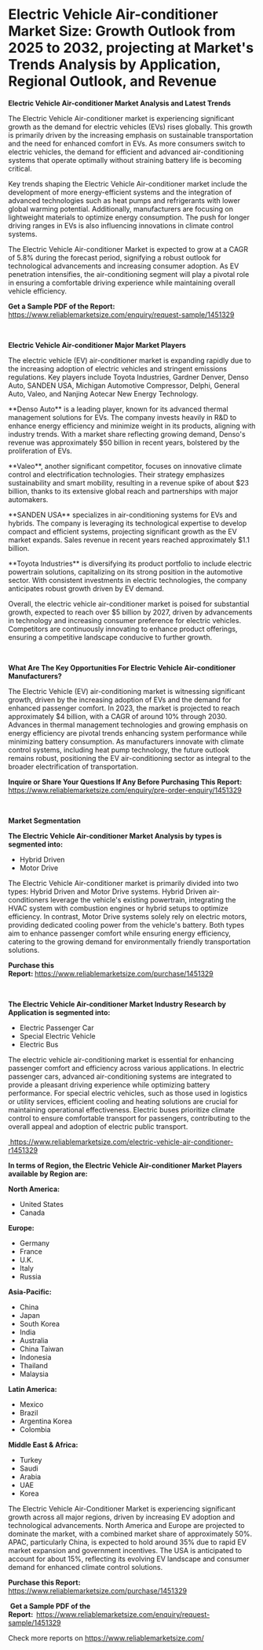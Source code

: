 <p><h1>Electric Vehicle Air-conditioner Market Size: Growth Outlook from 2025 to 2032, projecting at Market's Trends Analysis by Application, Regional Outlook, and Revenue</h1></p><p><strong>Electric Vehicle Air-conditioner Market Analysis and Latest Trends</strong></p>
<p><p>The Electric Vehicle Air-conditioner market is experiencing significant growth as the demand for electric vehicles (EVs) rises globally. This growth is primarily driven by the increasing emphasis on sustainable transportation and the need for enhanced comfort in EVs. As more consumers switch to electric vehicles, the demand for efficient and advanced air-conditioning systems that operate optimally without straining battery life is becoming critical.</p><p>Key trends shaping the Electric Vehicle Air-conditioner market include the development of more energy-efficient systems and the integration of advanced technologies such as heat pumps and refrigerants with lower global warming potential. Additionally, manufacturers are focusing on lightweight materials to optimize energy consumption. The push for longer driving ranges in EVs is also influencing innovations in climate control systems.</p><p>The Electric Vehicle Air-conditioner Market is expected to grow at a CAGR of 5.8% during the forecast period, signifying a robust outlook for technological advancements and increasing consumer adoption. As EV penetration intensifies, the air-conditioning segment will play a pivotal role in ensuring a comfortable driving experience while maintaining overall vehicle efficiency.</p></p>
<p><strong>Get a Sample PDF of the Report:&nbsp;</strong> <a href="https://www.reliablemarketsize.com/enquiry/request-sample/1451329?utm_campaign=2526&utm_medium=2&utm_source=Github&utm_content=ia&utm_term=27022025&utm_id=electric-vehicle-air-conditioner">https://www.reliablemarketsize.com/enquiry/request-sample/1451329</a></p>
<p>&nbsp;</p>
<p><strong>Electric Vehicle Air-conditioner Major Market Players</strong></p>
<p><p>The electric vehicle (EV) air-conditioner market is expanding rapidly due to the increasing adoption of electric vehicles and stringent emissions regulations. Key players include Toyota Industries, Gardner Denver, Denso Auto, SANDEN USA, Michigan Automotive Compressor, Delphi, General Auto, Valeo, and Nanjing Aotecar New Energy Technology.</p><p>**Denso Auto** is a leading player, known for its advanced thermal management solutions for EVs. The company invests heavily in R&D to enhance energy efficiency and minimize weight in its products, aligning with industry trends. With a market share reflecting growing demand, Denso's revenue was approximately $50 billion in recent years, bolstered by the proliferation of EVs.</p><p>**Valeo**, another significant competitor, focuses on innovative climate control and electrification technologies. Their strategy emphasizes sustainability and smart mobility, resulting in a revenue spike of about $23 billion, thanks to its extensive global reach and partnerships with major automakers.</p><p>**SANDEN USA** specializes in air-conditioning systems for EVs and hybrids. The company is leveraging its technological expertise to develop compact and efficient systems, projecting significant growth as the EV market expands. Sales revenue in recent years reached approximately $1.1 billion.</p><p>**Toyota Industries** is diversifying its product portfolio to include electric powertrain solutions, capitalizing on its strong position in the automotive sector. With consistent investments in electric technologies, the company anticipates robust growth driven by EV demand.</p><p>Overall, the electric vehicle air-conditioner market is poised for substantial growth, expected to reach over $5 billion by 2027, driven by advancements in technology and increasing consumer preference for electric vehicles. Competitors are continuously innovating to enhance product offerings, ensuring a competitive landscape conducive to further growth.</p></p>
<p>&nbsp;</p>
<p><strong>What Are The Key Opportunities For Electric Vehicle Air-conditioner Manufacturers?</strong></p>
<p><p>The Electric Vehicle (EV) air-conditioning market is witnessing significant growth, driven by the increasing adoption of EVs and the demand for enhanced passenger comfort. In 2023, the market is projected to reach approximately $4 billion, with a CAGR of around 10% through 2030. Advances in thermal management technologies and growing emphasis on energy efficiency are pivotal trends enhancing system performance while minimizing battery consumption. As manufacturers innovate with climate control systems, including heat pump technology, the future outlook remains robust, positioning the EV air-conditioning sector as integral to the broader electrification of transportation.</p></p>
<p><strong>Inquire or Share Your Questions If Any Before Purchasing This Report:</strong> <a href="https://www.reliablemarketsize.com/enquiry/pre-order-enquiry/1451329?utm_campaign=2526&utm_medium=2&utm_source=Github&utm_content=ia&utm_term=27022025&utm_id=electric-vehicle-air-conditioner">https://www.reliablemarketsize.com/enquiry/pre-order-enquiry/1451329</a></p>
<p>&nbsp;</p>
<p><strong>Market Segmentation</strong></p>
<p><strong>The Electric Vehicle Air-conditioner Market Analysis by types is segmented into:</strong></p>
<p><ul><li>Hybrid Driven</li><li>Motor Drive</li></ul></p>
<p><p>The Electric Vehicle Air-conditioner market is primarily divided into two types: Hybrid Driven and Motor Drive systems. Hybrid Driven air-conditioners leverage the vehicle's existing powertrain, integrating the HVAC system with combustion engines or hybrid setups to optimize efficiency. In contrast, Motor Drive systems solely rely on electric motors, providing dedicated cooling power from the vehicle's battery. Both types aim to enhance passenger comfort while ensuring energy efficiency, catering to the growing demand for environmentally friendly transportation solutions.</p></p>
<p><strong>Purchase this Report:&nbsp;</strong><a href="https://www.reliablemarketsize.com/purchase/1451329?utm_campaign=2526&utm_medium=2&utm_source=Github&utm_content=ia&utm_term=27022025&utm_id=electric-vehicle-air-conditioner">https://www.reliablemarketsize.com/purchase/1451329</a></p>
<p>&nbsp;</p>
<p><strong>The Electric Vehicle Air-conditioner Market Industry Research by Application is segmented into:</strong></p>
<p><ul><li>Electric Passenger Car</li><li>Special Electric Vehicle</li><li>Electric Bus</li></ul></p>
<p><p>The electric vehicle air-conditioning market is essential for enhancing passenger comfort and efficiency across various applications. In electric passenger cars, advanced air-conditioning systems are integrated to provide a pleasant driving experience while optimizing battery performance. For special electric vehicles, such as those used in logistics or utility services, efficient cooling and heating solutions are crucial for maintaining operational effectiveness. Electric buses prioritize climate control to ensure comfortable transport for passengers, contributing to the overall appeal and adoption of electric public transport.</p></p>
<p><a href="https://www.reliablemarketsize.com/electric-vehicle-air-conditioner-r1451329?utm_campaign=2526&utm_medium=2&utm_source=Github&utm_content=ia&utm_term=27022025&utm_id=electric-vehicle-air-conditioner">&nbsp;https://www.reliablemarketsize.com/electric-vehicle-air-conditioner-r1451329</a></p>
<p><strong>In terms of Region, the Electric Vehicle Air-conditioner Market Players available by Region are:</strong></p>
<p>
    <p> <strong> North America: </strong>
        <ul>
            <li>United States</li>
            <li>Canada</li>
        </ul>
        </p> 
    <p> <strong> Europe: </strong>
        <ul>
            <li>Germany</li>
            <li>France</li>
            <li>U.K.</li>
            <li>Italy</li>
            <li>Russia</li>
        </ul>
        </p> 
    <p> <strong> Asia-Pacific: </strong>
        <ul>
            <li>China</li>
            <li>Japan</li>
            <li>South Korea</li>
            <li>India</li>
            <li>Australia</li>
            <li>China Taiwan</li>
            <li>Indonesia</li>
            <li>Thailand</li>
            <li>Malaysia</li>
        </ul>
        </p> 
    <p> <strong> Latin America: </strong>
        <ul>
            <li>Mexico</li>
            <li>Brazil</li>
            <li>Argentina Korea</li>
            <li>Colombia</li>
        </ul>
        </p> 
    <p> <strong> Middle East & Africa: </strong>
        <ul>
            <li>Turkey</li>
            <li>Saudi</li>
            <li>Arabia</li>
            <li>UAE</li>
            <li>Korea</li>
        </ul>
    </p>
    </p>
<p><p>The Electric Vehicle Air-Conditioner Market is experiencing significant growth across all major regions, driven by increasing EV adoption and technological advancements. North America and Europe are projected to dominate the market, with a combined market share of approximately 50%. APAC, particularly China, is expected to hold around 35% due to rapid EV market expansion and government incentives. The USA is anticipated to account for about 15%, reflecting its evolving EV landscape and consumer demand for enhanced climate control solutions.</p></p>
<p><strong>Purchase this Report: </strong><a href="https://www.reliablemarketsize.com/purchase/1451329?utm_campaign=2526&utm_medium=2&utm_source=Github&utm_content=ia&utm_term=27022025&utm_id=electric-vehicle-air-conditioner">https://www.reliablemarketsize.com/purchase/1451329</a></p>
<p>&nbsp;<strong>Get a Sample PDF of the Report:&nbsp;&nbsp;</strong><a href="https://www.reliablemarketsize.com/enquiry/request-sample/1451329?utm_campaign=2526&utm_medium=2&utm_source=Github&utm_content=ia&utm_term=27022025&utm_id=electric-vehicle-air-conditioner">https://www.reliablemarketsize.com/enquiry/request-sample/1451329</a></p>
<p><strong></strong></p>
<p>Check more reports on <a href="https://www.reliablemarketsize.com/?utm_campaign=2526&utm_medium=2&utm_source=Github&utm_content=ia&utm_term=27022025&utm_id=electric-vehicle-air-conditioner">https://www.reliablemarketsize.com/</a></p>